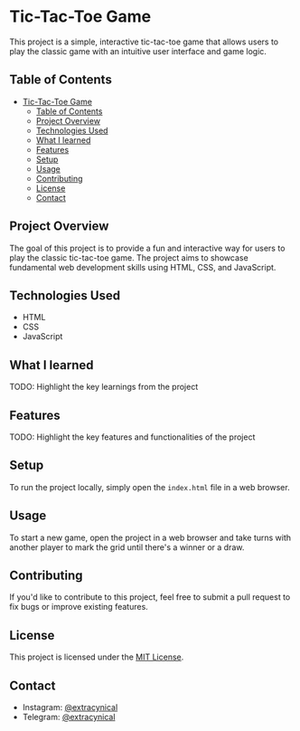 # Tic-Tac-Toe Game

This project is a simple, interactive tic-tac-toe game that allows users to play the classic game with an intuitive user interface and game logic.

## Table of Contents

- [Tic-Tac-Toe Game](#tic-tac-toe-game)
  - [Table of Contents](#table-of-contents)
  - [Project Overview](#project-overview)
  - [Technologies Used](#technologies-used)
  - [What I learned](#what-i-learned)
  - [Features](#features)
  - [Setup](#setup)
  - [Usage](#usage)
  - [Contributing](#contributing)
  - [License](#license)
  - [Contact](#contact)

## Project Overview

The goal of this project is to provide a fun and interactive way for users to play the classic tic-tac-toe game. The project aims to showcase fundamental web development skills using HTML, CSS, and JavaScript.

## Technologies Used

- HTML
- CSS
- JavaScript

## What I learned

TODO: Highlight the key learnings from the project

## Features

TODO: Highlight the key features and functionalities of the project

## Setup

To run the project locally, simply open the `index.html` file in a web browser.

## Usage

To start a new game, open the project in a web browser and take turns with another player to mark the grid until there's a winner or a draw.

## Contributing

If you'd like to contribute to this project, feel free to submit a pull request to fix bugs or improve existing features.

## License

This project is licensed under the [MIT License](LICENSE).

## Contact

- Instagram: [@extracynical](https://www.instagram.com/extracynical/)
- Telegram: [@extracynical](https://t.me/extracynical)
